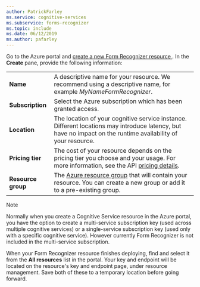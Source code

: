 ```yaml
---
author: PatrickFarley
ms.service: cognitive-services
ms.subservice: forms-recognizer
ms.topic: include
ms.date: 06/12/2019
ms.author: pafarley
---
```


Go to the Azure portal and <a href="https://ms.portal.azure.com/#create/Microsoft.CognitiveServicesFormRecognizer" title="Create a new Form Recognizer resource" target="_blank">create a new Form Recognizer resource <span class="docon docon-navigate-external x-hidden-focus"></span></a>. In the **Create** pane, provide the following information:

|    |    |
|--|--|
| **Name** | A descriptive name for your resource. We recommend using a descriptive name, for example *MyNameFormRecognizer*. |
| **Subscription** | Select the Azure subscription which has been granted access. |
| **Location** | The location of your cognitive service instance. Different locations may introduce latency, but have no impact on the runtime availability of your resource. |
| **Pricing tier** | The cost of your resource depends on the pricing tier you choose and your usage. For more information, see the API [pricing details](https://azure.microsoft.com/pricing/details/cognitive-services/).
| **Resource group** | The [Azure resource group](/azure/cloud-adoption-framework/govern/resource-consistency/resource-access-management#what-is-an-azure-resource-group) that will contain your resource. You can create a new group or add it to a pre-existing group. |

> [!NOTE]
> Normally when you create a Cognitive Service resource in the Azure portal, you have the option to create a multi-service subscription key (used across multiple cognitive services) or a single-service subscription key (used only with a specific cognitive service). However currently Form Recognizer is not included in the multi-service subscription.

When your Form Recognizer resource finishes deploying, find and select it from the **All resources** list in the portal. Your key and endpoint will be located on the resource's key and endpoint page, under resource management. Save both of these to a temporary location before going forward.